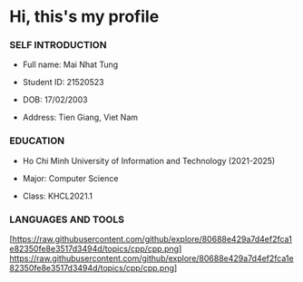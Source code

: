 # Hi, this's my profile

### SELF INTRODUCTION

- Full name: Mai Nhat Tung

- Student ID: 21520523

- DOB: 17/02/2003

- Address: Tien Giang, Viet Nam

### EDUCATION

- Ho Chi Minh University of Information and Technology (2021-2025)

- Major: Computer Science

- Class: KHCL2021.1

### LANGUAGES AND TOOLS
[https://raw.githubusercontent.com/github/explore/80688e429a7d4ef2fca1e82350fe8e3517d3494d/topics/cpp/cpp.png] https://raw.githubusercontent.com/github/explore/80688e429a7d4ef2fca1e82350fe8e3517d3494d/topics/cpp/cpp.png]
